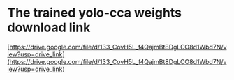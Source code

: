 # The trained yolo-cca weights download link

 [https://drive.google.com/file/d/133_CovH5L_f4QajmBt8DgLCO8d1Wbd7N/view?usp=drive_link](https://drive.google.com/file/d/133_CovH5L_f4QajmBt8DgLCO8d1Wbd7N/view?usp=drive_link)

